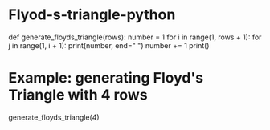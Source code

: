 # Flyod-s-triangle-python
def generate_floyds_triangle(rows):
    number = 1
    for i in range(1, rows + 1):
        for j in range(1, i + 1):
            print(number, end=" ")
            number += 1
        print()

# Example: generating Floyd's Triangle with 4 rows
generate_floyds_triangle(4)

